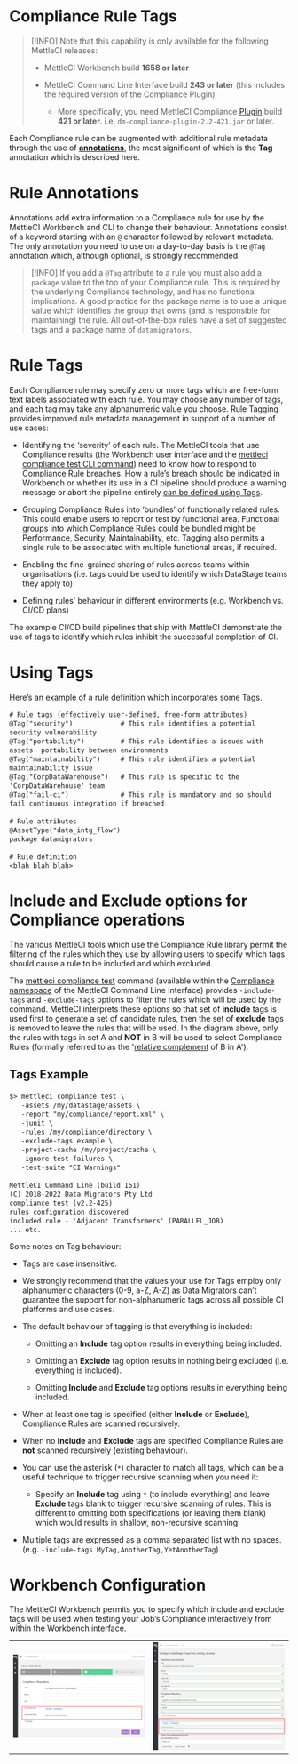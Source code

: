 # Compliance Rule Tags

> [!INFO]
> Note that this capability is only available for the following MettleCI releases:
> *   MettleCI Workbench build **1658 or later**
>     
> *   MettleCI Command Line Interface build **243 or later** (this includes the required version of the Compliance Plugin)
>     
>     *   More specifically, you need MettleCI Compliance [Plugin](https://datamigrators.atlassian.net/wiki/spaces/MCIDOC/pages/2125725711/CLI+Plugins) build **421 or later**. i.e. `dm-compliance-plugin-2.2-421.jar` or later.

Each Compliance rule can be augmented with additional rule metadata through the use of [**annotations**](https://www.tutorialspoint.com/groovy/groovy_annotations.htm), the most significant of which is the **Tag** annotation which is described here.

# Rule Annotations

Annotations add extra information to a Compliance rule for use by the MettleCI Workbench and CLI to change their behaviour. Annotations consist of a keyword starting with an `@` character followed by relevant metadata. The only annotation you need to use on a day-to-day basis is the `@Tag` annotation which, although optional, is strongly recommended.

> [!INFO]
> If you add a `@Tag` attribute to a rule you must also add a `package` value to the top of your Compliance rule. This is required by the underlying Compliance technology, and has no functional implications.
> A good practice for the package name is to use a unique value which identifies the group that owns (and is responsible for maintaining) the rule. All out-of-the-box rules have a set of suggested tags and a package name of `datamigrators`.

# Rule Tags

Each Compliance rule may specify zero or more tags which are free-form text labels associated with each rule. You may choose any number of tags, and each tag may take any alphanumeric value you choose. Rule Tagging provides improved rule metadata management in support of a number of use cases:

*   Identifying the ‘severity’ of each rule. The MettleCI tools that use Compliance results (the Workbench user interface and the [mettleci compliance test CLI command](https://datamigrators.atlassian.net/wiki/spaces/MCIDOC/pages/408322069/Compliance+Test+Command)) need to know how to respond to Compliance Rule breaches. How a rule’s breach should be indicated in Workbench or whether its use in a CI pipeline should produce a warning message or abort the pipeline entirely [can be defined using Tags](../compliance-testing/making-ci-dependent-on-specific-compliance-rules.md).
    
*   Grouping Compliance Rules into ‘bundles’ of functionally related rules. This could enable users to report or test by functional area. Functional groups into which Compliance Rules could be bundled might be Performance, Security, Maintainability, etc. Tagging also permits a single rule to be associated with multiple functional areas, if required.
    
*   Enabling the fine-grained sharing of rules across teams within organisations (i.e. tags could be used to identify which DataStage teams they apply to)
    
*   Defining rules’ behaviour in different environments (e.g. Workbench vs. CI/CD plans)
    

The example CI/CD build pipelines that ship with MettleCI demonstrate the use of tags to identify which rules inhibit the successful completion of CI.

# Using Tags

Here’s an example of a rule definition which incorporates some Tags.

```
# Rule tags (effectively user-defined, free-form attributes)
@Tag("security")            # This rule identifies a potential security vulnerability
@Tag("portability")         # This rule identifies a issues with assets' portability between environments
@Tag("maintainability")     # This rule identifies a potential maintainability issue
@Tag("CorpDataWarehouse")   # This rule is specific to the 'CorpDataWarehouse' team
@Tag("fail-ci")             # This rule is mandatory and so should fail continuous integration if breached

# Rule attributes
@AssetType("data_intg_flow")
package datamigrators

# Rule definition
<blah blah blah>
```

# Include and Exclude options for Compliance operations

The various MettleCI tools which use the Compliance Rule library permit the filtering of the rules which they use by allowing users to specify which tags should cause a rule to be included and which excluded.

The [mettleci compliance test](https://datamigrators.atlassian.net/wiki/spaces/MCIDOC/pages/408322069/Compliance+Test+Command) command (available within the [Compliance namespace](https://datamigrators.atlassian.net/wiki/spaces/MCIDOC/pages/2262990849/Compliance+Namespace) of the MettleCI Command Line Interface) provides `-include-tags` and `-exclude-tags` options to filter the rules which will be used by the command. MettleCI interprets these options so that set of **include** tags is used first to generate a set of candidate rules, then the set of **exclude** tags is removed to leave the rules that will be used. In the diagram above, only the rules with tags in set A and **NOT** in B will be used to select Compliance Rules (formally referred to as the '[relative complement](https://en.wikipedia.org/wiki/Complement_(set_theory)#Relative_complement) of B in A').

## Tags Example

```
$> mettleci compliance test \
   -assets /my/datastage/assets \
   -report "my/compliance/report.xml" \
   -junit \
   -rules /my/compliance/directory \
   -exclude-tags example \
   -project-cache /my/project/cache \
   -ignore-test-failures \
   -test-suite "CI Warnings"

MettleCI Command Line (build 161)
(C) 2018-2022 Data Migrators Pty Ltd
compliance test (v2.2-425)
rules configuration discovered
included rule - 'Adjacent Transformers' (PARALLEL_JOB)
... etc.
```

Some notes on Tag behaviour:

*   Tags are case insensitive.
    
*   We strongly recommend that the values your use for Tags employ only alphanumeric characters (0-9, a-Z, A-Z) as Data Migrators can’t guarantee the support for non-alphanumeric tags across all possible CI platforms and use cases.
    
*   The default behaviour of tagging is that everything is included:
    
    *   Omitting an **Include** tag option results in everything being included.
        
    *   Omitting an **Exclude** tag option results in nothing being excluded (i.e. everything is included).
        
    *   Omitting **Include** and **Exclude** tag options results in everything being included.
        
*   When at least one tag is specified (either **Include** or **Exclude**), Compliance Rules are scanned recursively.
    
*   When no **Include** and **Exclude** tags are specified Compliance Rules are **not** scanned recursively (existing behaviour). 
    
*   You can use the asterisk (`*`) character to match all tags, which can be a useful technique to trigger recursive scanning when you need it:
    
    *   Specify an **Include** tag using `*` (to include everything) and leave **Exclude** tags blank to trigger recursive scanning of rules. This is different to omitting both specifications (or leaving them blank) which would results in shallow, non-recursive scanning.
        
*   Multiple tags are expressed as a comma separated list with no spaces. (e.g. `-include-tags MyTag,AnotherTag,YetAnotherTag`)
    

# Workbench Configuration

The MettleCI Workbench permits you to specify which include and exclude tags will be used when testing your Job’s Compliance interactively from within the Workbench interface.

|     |     |
| --- | --- |
| ![](./attachments/image-20230803-020551.png) | ![](./attachments/image-20230803-143844.png) |